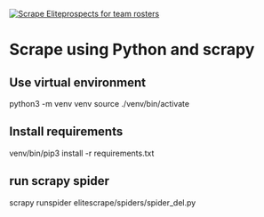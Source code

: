 [![Scrape Eliteprospects for team rosters](https://github.com/katzefudder/elite_scrape/actions/workflows/run_spiders.yml/badge.svg)](https://github.com/katzefudder/elite_scrape/actions/workflows/run_spiders.yml)

# Scrape using Python and scrapy

## Use virtual environment
python3 -m venv venv
source ./venv/bin/activate

## Install requirements
venv/bin/pip3 install -r requirements.txt

## run scrapy spider
scrapy runspider elitescrape/spiders/spider_del.py
